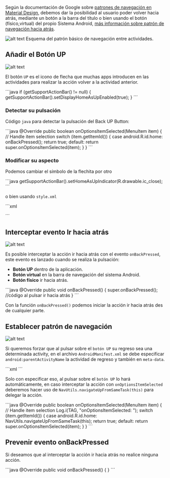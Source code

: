 Según la documentación de Google sobre [patrones de navegación en Material Design][1], debemos dar la posibilidad al usuario poder volver hacia atrás, mediante un botón a la barra del título o bien usando el botón (físico,virtual) del propio Sistema Android, [más información sobre patrón de navegación hacia atrás][2].

![alt text][3]
Esquema del patrón básico de navegación entre actividades.

## Añadir el Botón UP
![alt text][4]

El botón `UP` es el icono de flecha que muchas apps introducen en las actividades para realizar la acción volver a la actividad anterior.

´´´java
if (getSupportActionBar() != null) {
    getSupportActionBar().setDisplayHomeAsUpEnabled(true);
}
´´´

### Detectar su pulsación
Código `java` para detectar la pulsación del Back UP Button:

´´´java
@Override
public boolean onOptionsItemSelected(MenuItem item) {
    // Handle item selection
    switch (item.getItemId()) {
        case android.R.id.home:
            onBackPressed();
            return true;
        default:
            return super.onOptionsItemSelected(item);
    }
}
´´´

### Modificar su aspecto
Podemos cambiar el símbolo de la flechita por otro

´´´java
getSupportActionBar().setHomeAsUpIndicator(R.drawable.ic_close);
´´´

o bien usando `style.xml`

´´´xml
<style name="AppTheme" parent="Theme.AppCompat.Light.DarkActionBar">
    <item name="android:homeAsUpIndicator">@drawable/ic_close</item>
</style>

´´´
## Interceptar evento Ir hacia atrás
![alt text][5]

Es posible interceptar la acción ir hacia atrás con el evento `onBackPressed`, este evento es lanzado cuando se realiza la pulsación:

 - **Botón UP** dentro de la aplicación.
 - **Botón virtual** en la barra de navegación del sistema Android.
 -  **Botón físico** ir hacia atrás.

´´´java
@Override
public void onBackPressed() {
    super.onBackPressed();
    //código al pulsar ir hacia atrás
}
´´´

Con la función `onBackPressed()` podemos iniciar la acción ir hacia atrás des de cualquier parte.

## Establecer patrón de navegación
![alt text][6]

Si queremos forzar que al pulsar sobre el `botón UP` su regreso sea una determinada activity, en el archivo `AndroidManifest.xml` se debe especificar `android:parentActivityName` la actividad de regreso y también en `meta-data`.

´´´xml
  <activity
        android:name=".AActivity"
        android:label="@string/title_activity_main2"
        android:parentActivityName=".MainActivity"
        android:theme="@style/AppTheme.NoActionBar">
        <meta-data
            android:name="android.support.PARENT_ACTIVITY"
            android:value="com.webserveis.app.testpatternnavigation.MainActivity" />
    </activity>
´´´

Solo con especificar eso, al pulsar sobre el `botón UP` lo hará automáticamente, en caso interceptar la acción con `onOptionsItemSelected` deberemos hacer uso de `NavUtils.navigateUpFromSameTask(this)` para delegar la acción.

´´´java
@Override
public boolean onOptionsItemSelected(MenuItem item) {
    // Handle item selection
    Log.i(TAG, "onOptionsItemSelected: ");
    switch (item.getItemId()) {
        case android.R.id.home:
            NavUtils.navigateUpFromSameTask(this);
            return true;
        default:
            return super.onOptionsItemSelected(item);
    }
}
´´´

## Prevenir evento onBackPressed
Si deseamos que al interceptar la acción ir hacia atrás no realice ninguna acción.

´´´java
@Override
public void onBackPressed() {  }
´´´

  [1]: https://material.google.com/patterns/navigation.html#navigation-defining-your-navigation
  [2]: https://developer.android.com/design/patterns/navigation.html
  [3]: https://developer.android.com/design/media/navigation_up_vs_back_gmail.png
  [4]: http://i.imgur.com/yEXdmG2.png
  [5]: http://i.stack.imgur.com/9Qwwt.png
  [6]: https://developer.android.com/design/media/navigation_between_siblings_market2.png



